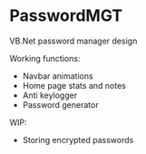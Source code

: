 # PasswordMGT
VB.Net password manager design

Working functions:

- Navbar animations
- Home page stats and notes
- Anti keylogger 
- Password generator

WIP:

- Storing encrypted passwords
